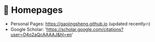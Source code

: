 # 📎 Homepages

- Personal Pages: https://gaojingsheng.github.io (updated recently🔥)
- Google Scholar: 'https://scholar.google.com/citations?user=O4o2aQcAAAAJ&hl=en'

